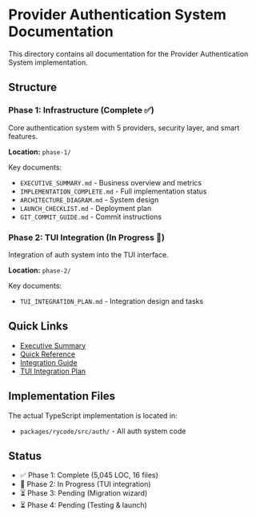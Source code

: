 # Provider Authentication System Documentation

This directory contains all documentation for the Provider Authentication System implementation.

## Structure

### Phase 1: Infrastructure (Complete ✅)
Core authentication system with 5 providers, security layer, and smart features.

**Location:** `phase-1/`

Key documents:
- `EXECUTIVE_SUMMARY.md` - Business overview and metrics
- `IMPLEMENTATION_COMPLETE.md` - Full implementation status
- `ARCHITECTURE_DIAGRAM.md` - System design
- `LAUNCH_CHECKLIST.md` - Deployment plan
- `GIT_COMMIT_GUIDE.md` - Commit instructions

### Phase 2: TUI Integration (In Progress 🔄)
Integration of auth system into the TUI interface.

**Location:** `phase-2/`

Key documents:
- `TUI_INTEGRATION_PLAN.md` - Integration design and tasks

## Quick Links

- [Executive Summary](phase-1/EXECUTIVE_SUMMARY.md)
- [Quick Reference](phase-1/QUICK_REFERENCE.md)
- [Integration Guide](../rycode/src/auth/INTEGRATION_GUIDE.md)
- [TUI Integration Plan](phase-2/TUI_INTEGRATION_PLAN.md)

## Implementation Files

The actual TypeScript implementation is located in:
- `packages/rycode/src/auth/` - All auth system code

## Status

- ✅ Phase 1: Complete (5,045 LOC, 16 files)
- 🔄 Phase 2: In Progress (TUI integration)
- ⏳ Phase 3: Pending (Migration wizard)
- ⏳ Phase 4: Pending (Testing & launch)
